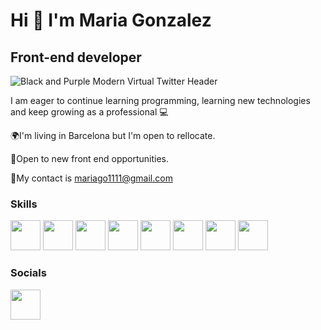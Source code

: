 # Hi 👋 I'm Maria Gonzalez

## Front-end developer

![Black and Purple Modern Virtual Twitter Header](https://user-images.githubusercontent.com/104831553/196235774-25635661-f91c-46b7-ad8c-47cec182a376.png)

I am eager to continue learning programming, learning new technologies and keep growing as a professional 💻

🌍I'm living in Barcelona but I'm open to rellocate.

💼Open to new front end opportunities.

📧My contact is mariago1111@gmail.com




### Skills

<img src="https://user-images.githubusercontent.com/104831553/196232541-571703b7-bba0-4382-8214-d51d4f49d148.png" width="48"> <img src="https://user-images.githubusercontent.com/104831553/196236275-30081ce5-f154-4fe3-8da4-daee8ecec4c0.png" width="48"> <img src="https://user-images.githubusercontent.com/104831553/196236026-4e22c73c-a8dc-47dd-9cda-5a5697c34665.png" width="48"> <img src="https://user-images.githubusercontent.com/104831553/196237077-9f37b011-ff24-43ac-ba42-17ce3f92ea71.png" width="48"> <img src="https://user-images.githubusercontent.com/104831553/196237205-6d510b6e-d4d7-4db1-bc5d-19298d617aff.png" width="48"> <img src="https://user-images.githubusercontent.com/104831553/196236679-b06e1aaa-a82a-4dd5-b253-87242c03d55f.png" width="48"> <img src="https://user-images.githubusercontent.com/104831553/196237394-0a32b8f1-568d-43d8-b46b-9072645eac2e.png" width="48"> <img src="https://cdn.icon-icons.com/icons2/2107/PNG/512/file_type_firebase_icon_130606.png" width="48">




### Socials

<a href="https://www.linkedin.com/in/mariagonzalezcarreno/">
  <img src="https://user-images.githubusercontent.com/104831553/196241718-cacd75f4-edb0-4161-91b1-e923f40fd254.png" width="48"> 
</a>

















<!--
**mariago6/mariago6** is a ✨ _special_ ✨ repository because its `README.md` (this file) appears on your GitHub profile.

Here are some ideas to get you started:

- 🔭 I’m currently working on ...
- 🌱 I’m currently learning ...
- 👯 I’m looking to collaborate on ...
- 🤔 I’m looking for help with ...
- 💬 Ask me about ...
- 📫 How to reach me: ...
- 😄 Pronouns: ...
- ⚡ Fun fact: ...
-->
